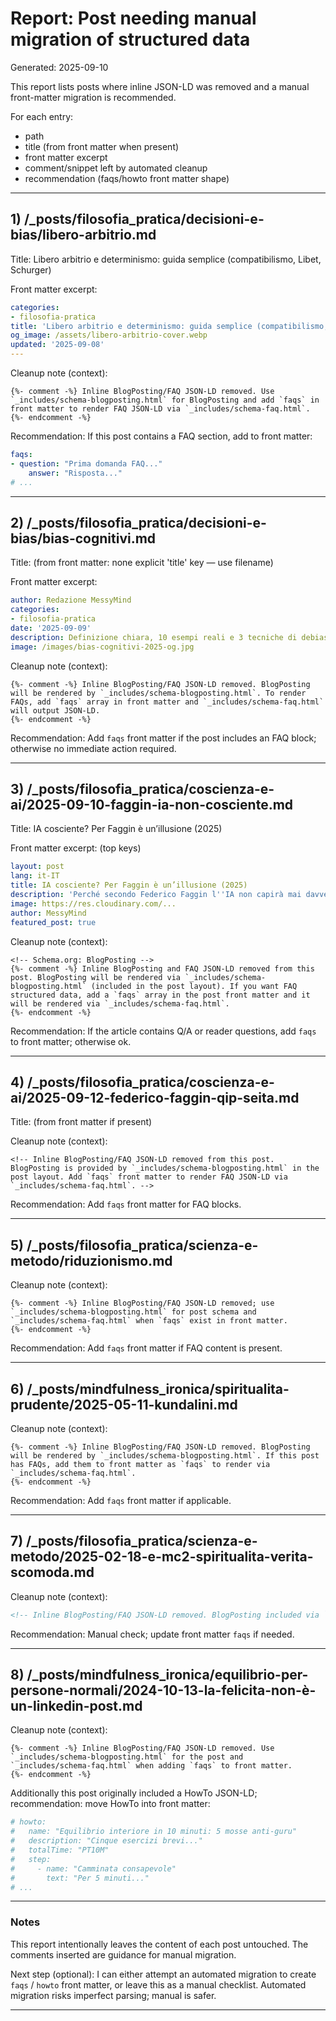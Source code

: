 # Report: Post needing manual migration of structured data

Generated: 2025-09-10

This report lists posts where inline JSON-LD was removed and a manual front-matter migration is recommended.

For each entry:
- path
- title (from front matter when present)
- front matter excerpt
- comment/snippet left by automated cleanup
- recommendation (faqs/howto front matter shape)

---
 
## 1) /_posts/filosofia_pratica/decisioni-e-bias/libero-arbitrio.md

Title: Libero arbitrio e determinismo: guida semplice (compatibilismo, Libet, Schurger)

Front matter excerpt:

```yaml
categories:
- filosofia-pratica
title: 'Libero arbitrio e determinismo: guida semplice (compatibilismo, Libet, Schurger)'
og_image: /assets/libero-arbitrio-cover.webp
updated: '2025-09-08'
---
```

Cleanup note (context):

```liquid
{%- comment -%} Inline BlogPosting/FAQ JSON-LD removed. Use `_includes/schema-blogposting.html` for BlogPosting and add `faqs` in front matter to render FAQ JSON-LD via `_includes/schema-faq.html`.
{%- endcomment -%}
```

Recommendation: If this post contains a FAQ section, add to front matter:

```yaml
faqs:
- question: "Prima domanda FAQ..."
	answer: "Risposta..."
# ...
```

---

## 2) /_posts/filosofia_pratica/decisioni-e-bias/bias-cognitivi.md

Title: (from front matter: none explicit 'title' key — use filename)

Front matter excerpt:

```yaml
author: Redazione MessyMind
categories:
- filosofia-pratica
date: '2025-09-09'
description: Definizione chiara, 10 esempi reali e 3 tecniche di debiasing pratiche
image: /images/bias-cognitivi-2025-og.jpg
```

Cleanup note (context):

```liquid
{%- comment -%} Inline BlogPosting/FAQ JSON-LD removed. BlogPosting will be rendered by `_includes/schema-blogposting.html`. To render FAQs, add `faqs` array in front matter and `_includes/schema-faq.html` will output JSON-LD.
{%- endcomment -%}
```

Recommendation: Add `faqs` front matter if the post includes an FAQ block; otherwise no immediate action required.

---

## 3) /_posts/filosofia_pratica/coscienza-e-ai/2025-09-10-faggin-ia-non-cosciente.md

Title: IA cosciente? Per Faggin è un’illusione (2025)

Front matter excerpt: (top keys)

```yaml
layout: post
lang: it-IT
title: IA cosciente? Per Faggin è un’illusione (2025)
description: 'Perché secondo Federico Faggin l''IA non capirà mai davvero...'
image: https://res.cloudinary.com/...
author: MessyMind
featured_post: true
```

Cleanup note (context):

```liquid
<!-- Schema.org: BlogPosting -->
{%- comment -%} Inline BlogPosting and FAQ JSON-LD removed from this post. BlogPosting will be rendered via `_includes/schema-blogposting.html` (included in the post layout). If you want FAQ structured data, add a `faqs` array in the post front matter and it will be rendered via `_includes/schema-faq.html`.
{%- endcomment -%}
```

Recommendation: If the article contains Q/A or reader questions, add `faqs` to front matter; otherwise ok.

---

## 4) /_posts/filosofia_pratica/coscienza-e-ai/2025-09-12-federico-faggin-qip-seita.md

Title: (from front matter if present)

Cleanup note (context):

```
<!-- Inline BlogPosting/FAQ JSON-LD removed from this post. BlogPosting is provided by `_includes/schema-blogposting.html` in the post layout. Add `faqs` front matter to render FAQ JSON-LD via `_includes/schema-faq.html`. -->
```

Recommendation: Add `faqs` front matter for FAQ blocks.

---

## 5) /_posts/filosofia_pratica/scienza-e-metodo/riduzionismo.md

Cleanup note (context):

```liquid
{%- comment -%} Inline BlogPosting/FAQ JSON-LD removed; use `_includes/schema-blogposting.html` for post schema and `_includes/schema-faq.html` when `faqs` exist in front matter.
{%- endcomment -%}
```

Recommendation: Add `faqs` front matter if FAQ content is present.

---

## 6) /_posts/mindfulness_ironica/spiritualita-prudente/2025-05-11-kundalini.md

Cleanup note (context):

```liquid
{%- comment -%} Inline BlogPosting/FAQ JSON-LD removed. BlogPosting will be rendered by `_includes/schema-blogposting.html`. If this post has FAQs, add them to front matter as `faqs` to render via `_includes/schema-faq.html`.
{%- endcomment -%}
```

Recommendation: Add `faqs` front matter if applicable.

---

## 7) /_posts/filosofia_pratica/scienza-e-metodo/2025-02-18-e-mc2-spiritualita-verita-scomoda.md

Cleanup note (context):

```html
<!-- Inline BlogPosting/FAQ JSON-LD removed. BlogPosting included via `_includes/schema-blogposting.html`; add `faqs` in front matter to render FAQ JSON-LD via `_includes/schema-faq.html`. -->
```

Recommendation: Manual check; update front matter `faqs` if needed.

---

## 8) /_posts/mindfulness_ironica/equilibrio-per-persone-normali/2024-10-13-la-felicita-non-è-un-linkedin-post.md

Cleanup note (context):

```liquid
{%- comment -%} Inline BlogPosting/FAQ JSON-LD removed. Use `_includes/schema-blogposting.html` for the post and `_includes/schema-faq.html` when adding `faqs` to front matter.
{%- endcomment -%}
```

Additionally this post originally included a HowTo JSON-LD; recommendation: move HowTo into front matter:

```yaml
# howto:
#   name: "Equilibrio interiore in 10 minuti: 5 mosse anti-guru"
#   description: "Cinque esercizi brevi..."
#   totalTime: "PT10M"
#   step:
#     - name: "Camminata consapevole"
#       text: "Per 5 minuti..."
# ...
```

---

### Notes

This report intentionally leaves the content of each post untouched. The comments inserted are guidance for manual migration.

Next step (optional): I can either attempt an automated migration to create `faqs` / `howto` front matter, or leave this as a manual checklist. Automated migration risks imperfect parsing; manual is safer.


---


